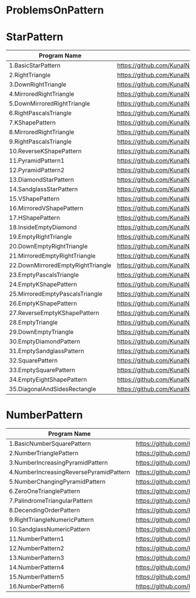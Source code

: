 # ProblemsOnPattern

# StarPattern
| Program Name             | Link Of Souce code                                                                   |
| ----------------- | ------------------------------------------------------------------ |
1.BasicStarPattern   |https://github.com/KunalNarkhedePatil/LogicBuilding/blob/main/ProblemsOnPatterns/BasicStarPattern.cpp
2.RightTriangle   |https://github.com/KunalNarkhedePatil/LogicBuilding/blob/main/ProblemsOnPatterns/RightTriangle.cpp
3.DownRightTriangle   |https://github.com/KunalNarkhedePatil/LogicBuilding/blob/main/ProblemsOnPatterns/DownRightTriangle.cpp
4.MirroredRightTriangle   |https://github.com/KunalNarkhedePatil/LogicBuilding/blob/main/ProblemsOnPatterns/MirroredRightTriangle.cpp
5.DownMirroredRightTriangle   |https://github.com/KunalNarkhedePatil/LogicBuilding/blob/main/ProblemsOnPatterns/DownMirroredRightTriangle.cpp
6.RightPascalsTriangle   |https://github.com/KunalNarkhedePatil/LogicBuilding/blob/main/ProblemsOnPatterns/RightPascalsTriangle.cpp
7.KShapePattern   |https://github.com/KunalNarkhedePatil/LogicBuilding/blob/main/ProblemsOnPatterns/KShapePattern.cpp
8.MirroredRightTriangle   |https://github.com/KunalNarkhedePatil/LogicBuilding/blob/main/ProblemsOnPatterns/MirroredRightTriangle.cpp
9.RightPascalsTriangle   |https://github.com/KunalNarkhedePatil/LogicBuilding/blob/main/ProblemsOnPatterns/RightPascalsTriangle.cpp
10.ReverseKShapePattern   |https://github.com/KunalNarkhedePatil/LogicBuilding/blob/main/ProblemsOnPatterns/ReverseKShapePattern.cpp
11.PyramidPattern1   |https://github.com/KunalNarkhedePatil/LogicBuilding/blob/main/ProblemsOnPatterns/PyramidPattern1.cpp
12.PyramidPattern2   |https://github.com/KunalNarkhedePatil/LogicBuilding/blob/main/ProblemsOnPatterns/PyramidPattern2.cpp
13.DiamondStarPattern   |https://github.com/KunalNarkhedePatil/LogicBuilding/blob/main/ProblemsOnPatterns/DiamondStarPattern.cpp
14.SandglassStarPattern   |https://github.com/KunalNarkhedePatil/LogicBuilding/blob/main/ProblemsOnPatterns/SandglassStarPattern.cpp
15.VShapePattern   |https://github.com/KunalNarkhedePatil/LogicBuilding/blob/main/ProblemsOnPatterns/VShapePattern.cpp
16.MirroredVShapePattern   |https://github.com/KunalNarkhedePatil/LogicBuilding/blob/main/ProblemsOnPatterns/MirroredVShapePattern.cpp
17.HShapePattern   |https://github.com/KunalNarkhedePatil/LogicBuilding/blob/main/ProblemsOnPatterns/HShapePattern.cpp
18.InsideEmptyDiamond   |https://github.com/KunalNarkhedePatil/LogicBuilding/blob/main/ProblemsOnPatterns/InsideEmptyDiamond.cpp
19.EmptyRightTriangle   |https://github.com/KunalNarkhedePatil/LogicBuilding/blob/main/ProblemsOnPatterns/EmptyRightTriangle.cpp
20.DownEmptyRightTriangle   |https://github.com/KunalNarkhedePatil/LogicBuilding/blob/main/ProblemsOnPatterns/DownEmptyRightTriangle.cpp
21.MirroredEmptyRightTriangle   |https://github.com/KunalNarkhedePatil/LogicBuilding/blob/main/ProblemsOnPatterns/MirroredEmptyRightTriangle.cpp
22.DownMirroredEmptyRightTriangle   |https://github.com/KunalNarkhedePatil/LogicBuilding/blob/main/ProblemsOnPatterns/DownMirroredEmptyRightTriangle.cpp
23.EmptyPascalsTriangle   |https://github.com/KunalNarkhedePatil/LogicBuilding/blob/main/ProblemsOnPatterns/EmptyPascalsTriangle.cpp
24.EmptyKShapePattern   |https://github.com/KunalNarkhedePatil/LogicBuilding/blob/main/ProblemsOnPatterns/EmptyKShapePattern.cpp
25.MirroredEmptyPascalsTriangle   |https://github.com/KunalNarkhedePatil/LogicBuilding/blob/main/ProblemsOnPatterns/MirroredEmptyPascalsTriangle.cpp
26.EmptyKShapePattern   |https://github.com/KunalNarkhedePatil/LogicBuilding/blob/main/ProblemsOnPatterns/EmptyKShapePattern.cpp
27.ReverseEmptyKShapePattern   |https://github.com/KunalNarkhedePatil/LogicBuilding/blob/main/ProblemsOnPatterns/ReverseKShapePattern.cpp
28.EmptyTriangle   |https://github.com/KunalNarkhedePatil/LogicBuilding/blob/main/ProblemsOnPatterns/EmptyTriangle.cpp
29.DownEmptyTriangle   |https://github.com/KunalNarkhedePatil/LogicBuilding/blob/main/ProblemsOnPatterns/DownEmptyTriangle.cpp
30.EmptyDiamondPattern   |https://github.com/KunalNarkhedePatil/LogicBuilding/blob/main/ProblemsOnPatterns/EmptyDiamondPattern.cpp
31.EmptySandglassPattern   |https://github.com/KunalNarkhedePatil/LogicBuilding/blob/main/ProblemsOnPatterns/EmptySandglassPattern.cpp
32.SquarePattern   |https://github.com/KunalNarkhedePatil/LogicBuilding/blob/main/ProblemsOnPatterns/SquarePattern.cpp
33.EmptySquarePattern   |https://github.com/KunalNarkhedePatil/LogicBuilding/blob/main/ProblemsOnPatterns/EmptySquarePattern.cpp
34.EmptyEightShapePattern   |https://github.com/KunalNarkhedePatil/LogicBuilding/blob/main/ProblemsOnPatterns/EmptyEightShapePattern.cpp
35.DiagonalAndSidesRectangle   |https://github.com/KunalNarkhedePatil/LogicBuilding/blob/main/ProblemsOnPatterns/DiagonalAndSidesRectangle.cpp





# NumberPattern
| Program Name             | Link Of Souce code                                                                   |
| ----------------- | ------------------------------------------------------------------ |
1.BasicNumberSquarePattern   |https://github.com/KunalNarkhedePatil/LogicBuilding/blob/main/ProblemsOnPatterns/BasicStarPattern.cpp
2.NumberTrianglePattern   |https://github.com/KunalNarkhedePatil/LogicBuilding/blob/main/ProblemsOnPatterns/RightTriangle.cpp
3.NumberIncreasingPyramidPattern   |https://github.com/KunalNarkhedePatil/LogicBuilding/blob/main/ProblemsOnPatterns/DownRightTriangle.cpp
4.NumberIncreasingReversePyramidPattern   |https://github.com/KunalNarkhedePatil/LogicBuilding/blob/main/ProblemsOnPatterns/MirroredRightTriangle.cpp
5.NumberChangingPyramidPattern   |https://github.com/KunalNarkhedePatil/LogicBuilding/blob/main/ProblemsOnPatterns/DownMirroredRightTriangle.cpp
6.ZeroOneTrianglePattern   |https://github.com/KunalNarkhedePatil/LogicBuilding/blob/main/ProblemsOnPatterns/RightPascalsTriangle.cpp
7.PalindromeTriangularPattern   |https://github.com/KunalNarkhedePatil/LogicBuilding/blob/main/ProblemsOnPatterns/KShapePattern.cpp
8.DecendingOrderPattern   |https://github.com/KunalNarkhedePatil/LogicBuilding/blob/main/ProblemsOnPatterns/MirroredRightTriangle.cpp
9.RightTriangleNumericPattern   |https://github.com/KunalNarkhedePatil/LogicBuilding/blob/main/ProblemsOnPatterns/RightPascalsTriangle.cpp
10.SandglassNumericPattern   |https://github.com/KunalNarkhedePatil/LogicBuilding/blob/main/ProblemsOnPatterns/ReverseKShapePattern.cpp
11.NumberPattern1   |https://github.com/KunalNarkhedePatil/LogicBuilding/blob/main/ProblemsOnPatterns/PyramidPattern1.cpp
12.NumberPattern2   |https://github.com/KunalNarkhedePatil/LogicBuilding/blob/main/ProblemsOnPatterns/PyramidPattern1.cpp
13.NumberPattern3   |https://github.com/KunalNarkhedePatil/LogicBuilding/blob/main/ProblemsOnPatterns/PyramidPattern1.cpp
14.NumberPattern4   |https://github.com/KunalNarkhedePatil/LogicBuilding/blob/main/ProblemsOnPatterns/PyramidPattern1.cpp
15.NumberPattern5   |https://github.com/KunalNarkhedePatil/LogicBuilding/blob/main/ProblemsOnPatterns/PyramidPattern1.cpp
16.NumberPattern6   |https://github.com/KunalNarkhedePatil/LogicBuilding/blob/main/ProblemsOnPatterns/PyramidPattern1.cpp